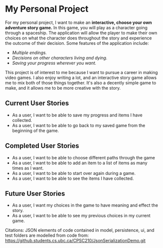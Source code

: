 # My Personal Project

For my personal project, I want to make an **interactive, choose your own adventure story game.** In this game, 
you will play as a character going through a spaceship. The application will allow the player to make their own 
choices on what the character does throughout the story and experience the outcome of their decision. 
Some features of the application include:

- *Multiple endings.*
- *Decisions on other characters living and dying.*
- *Saving your progress wherever you want.*

This project is of interest to me because I want to pursue a career in making video games. I also enjoy writing a lot,
and an interactive story game allows me to mix both of those things together. 
It's also a decently simple game to make, and it allows me to be more creative with the story.

## Current User Stories
- As a user, I want to be able to save my progress and items I have collected.
- As a user, I want to be able to go back to my saved game from the beginning of the game.

## Completed User Stories
- As a user, I want to be able to choose different paths through the game
- As a user, I want to be able to add an item to a list of items as many times as I want. 
- As a user, I want to be able to start over again during a game.
- As a user, I want to be able to see the items I have collected.

## Future User Stories
- As a user, I want my choices in the game to have meaning and effect the story.
- As a user, I want to be able to see my previous choices in my current game.

Citations:
JSON elements of code contained in model, persistence, ui, and test folders are modelled from code from:
https://github.students.cs.ubc.ca/CPSC210/JsonSerializationDemo.git 